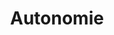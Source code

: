 ---
title: Autonomie
categories: competences-humaines
hero: /images/competences-humaines/autonomie/featured-image.png
---